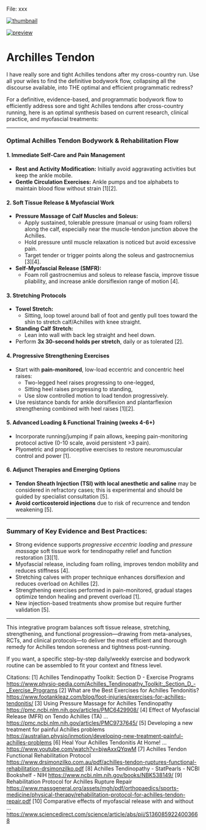 File: xxx

[![thumbnail](https://img.youtube.com/vi/FjJZqay0i8A/default.jpg)](https://youtu.be/FjJZqay0i8A?si=34BmGx6oRjkw1aa9)

[![preview](assets/ig-reel-Ci714JYgHuX-preview.gif)](https://www.instagram.com/reel/Ci714JYgHuX/)

# Archilles Tendon #

I have really sore and tight Achilles tendons after my cross-country run. Use all your wiles to find the definitive bodywork flow, collapsing all the discourse available, into THE optimal and efficient programmatic redress?

For a definitive, evidence-based, and programmatic bodywork flow to efficiently address sore and tight Achilles tendons after cross-country running, here is an optimal synthesis based on current research, clinical practice, and myofascial treatments:

***

### Optimal Achilles Tendon Bodywork & Rehabilitation Flow

#### 1. Immediate Self-Care and Pain Management
- **Rest and Activity Modification:** Initially avoid aggravating activities but keep the ankle mobile.
- **Gentle Circulation Exercises:** Ankle pumps and toe alphabets to maintain blood flow without strain [1][2].

#### 2. Soft Tissue Release & Myofascial Work
- **Pressure Massage of Calf Muscles and Soleus:**
  - Apply sustained, tolerable pressure (manual or using foam rollers) along the calf, especially near the muscle-tendon junction above the Achilles.
  - Hold pressure until muscle relaxation is noticed but avoid excessive pain.
  - Target tender or trigger points along the soleus and gastrocnemius [3][4].
- **Self-Myofascial Release (SMFR):**
  - Foam roll gastrocnemius and soleus to release fascia, improve tissue pliability, and increase ankle dorsiflexion range of motion [4].

#### 3. Stretching Protocols
- **Towel Stretch:**
  - Sitting, loop towel around ball of foot and gently pull toes toward the shin to stretch calf/Achilles with knee straight.
- **Standing Calf Stretch:**
  - Lean into wall with back leg straight and heel down.
- Perform **3x 30-second holds per stretch**, daily or as tolerated [2].

#### 4. Progressive Strengthening Exercises
- Start with **pain-monitored**, low-load eccentric and concentric heel raises:
  - Two-legged heel raises progressing to one-legged,
  - Sitting heel raises progressing to standing,
  - Use slow controlled motion to load tendon progressively.
- Use resistance bands for ankle dorsiflexion and plantarflexion strengthening combined with heel raises [1][2].

#### 5. Advanced Loading & Functional Training (weeks 4-6+)
- Incorporate running/jumping if pain allows, keeping pain-monitoring protocol active (0-10 scale, avoid persistent >3 pain).
- Plyometric and proprioceptive exercises to restore neuromuscular control and power [1].

#### 6. Adjunct Therapies and Emerging Options
- **Tendon Sheath Injection (TSI) with local anesthetic and saline** may be considered in refractory cases; this is experimental and should be guided by specialist consultation [5].
- **Avoid corticosteroid injections** due to risk of recurrence and tendon weakening [5].

***

### Summary of Key Evidence and Best Practices:
- Strong evidence supports *progressive eccentric loading* and *pressure massage* soft tissue work for tendinopathy relief and function restoration [3][1].
- Myofascial release, including foam rolling, improves tendon mobility and reduces stiffness [4].
- Stretching calves with proper technique enhances dorsiflexion and reduces overload on Achilles [2].
- Strengthening exercises performed in pain-monitored, gradual stages optimize tendon healing and prevent overload [1].
- New injection-based treatments show promise but require further validation [5].

***

This integrative program balances soft tissue release, stretching, strengthening, and functional progression—drawing from meta-analyses, RCTs, and clinical protocols—to deliver the most efficient and thorough remedy for Achilles tendon soreness and tightness post-running.

If you want, a specific step-by-step daily/weekly exercise and bodywork routine can be assembled to fit your context and fitness level.

Citations:
[1] Achilles Tendinopathy Toolkit: Section D - Exercise Programs https://www.physio-pedia.com/Achilles_Tendinopathy_Toolkit:_Section_D_-_Exercise_Programs
[2] What are the Best Exercises for Achilles Tendonitis? https://www.footankleaz.com/blog/foot-injuries/exercises-for-achilles-tendonitis/
[3] Using Pressure Massage for Achilles Tendinopathy https://pmc.ncbi.nlm.nih.gov/articles/PMC6429908/
[4] Effect of Myofascial Release (MFR) on Tendo Achilles (TA) ... https://pmc.ncbi.nlm.nih.gov/articles/PMC9737645/
[5] Developing a new treatment for painful Achilles problems https://australian.physio/inmotion/developing-new-treatment-painful-achilles-problems
[6] Heal Your Achilles Tendonitis At Home! ... https://www.youtube.com/watch?v=bjwAxxQYqwM
[7] Achilles Tendon Functional Rehabilitation Protocol https://www.drsimonzilko.com.au/pdf/achilles-tendon-ruptures-functional-rehabilitation-drsimonzilko.pdf
[8] Achilles Tendinopathy - StatPearls - NCBI Bookshelf - NIH https://www.ncbi.nlm.nih.gov/books/NBK538149/
[9] Rehabilitation Protocol for Achilles Rupture Repair https://www.massgeneral.org/assets/mgh/pdf/orthopaedics/sports-medicine/physical-therapy/rehabilitation-protocol-for-achilles-tendon-repair.pdf
[10] Comparative effects of myofascial release with and without ... https://www.sciencedirect.com/science/article/abs/pii/S1360859224003668


